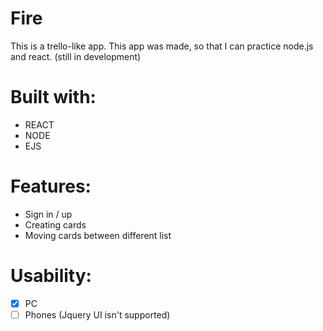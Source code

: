 # Fire
This is a trello-like app. This app was made, so that I can practice node.js and react. (still in development)

# Built with:
- REACT
- NODE
- EJS

# Features:
- Sign in / up
- Creating cards
- Moving cards between different list

# Usability:
- [X] PC
- [ ] Phones (Jquery UI isn't supported)